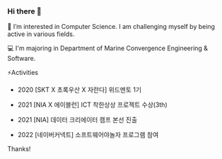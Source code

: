 ### Hi there 👋
🌱 I’m interested in Computer Science. I am challenging myself by being active in various fields.

💻 I'm majoring in Department of Marine Convergence Engineering & Software.

⚡Activities
- 2020 [SKT X 초록우산 X 자란다] 위드멘토 1기

- 2021 [NIA X 에이블런] ICT 착한상상 프로젝트 수상(3th)

- 2021 [NIA] 데이터 크리에이터 캠프 본선 진출

- 2022 [네이버커넥트] 소프트웨어야놀자 프로그램 참여


Thanks!

<!--
**ahyns62/ahyns62** is a ✨ _special_ ✨ repository because its `README.md` (this file) appears on your GitHub profile.

Here are some ideas to get you started:

- 🔭 I’m currently working on ...
- 🌱 I’m currently learning ...
- 👯 I’m looking to collaborate on ...
- 🤔 I’m looking for help with ...
- 💬 Ask me about ...
- 📫 How to reach me: ...
- 😄 Pronouns: ...
- ⚡ Fun fact: ...
-->
